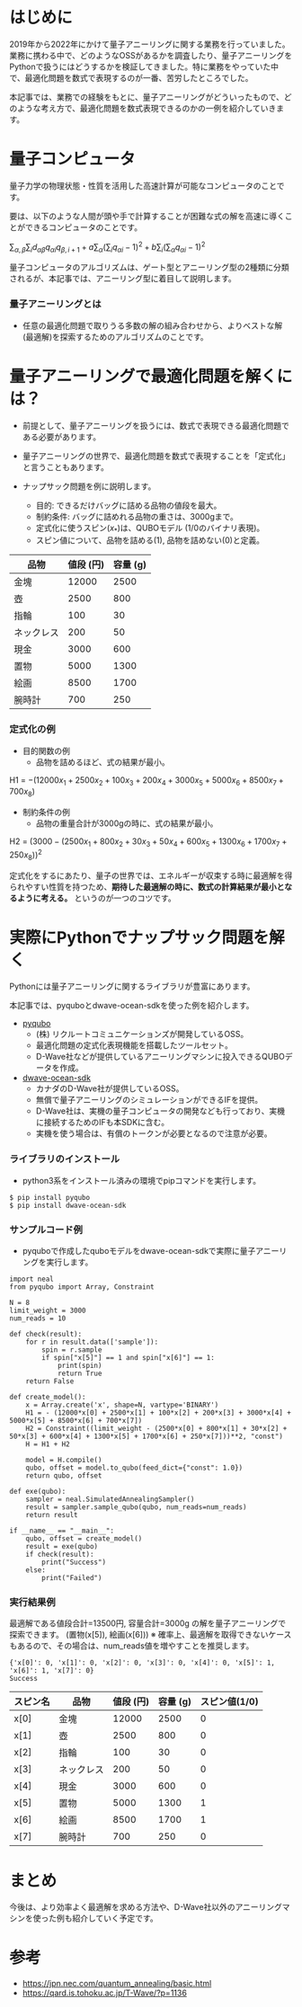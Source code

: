
# はじめに
2019年から2022年にかけて量子アニーリングに関する業務を行っていました。
業務に携わる中で、どのようなOSSがあるかを調査したり、量子アニーリングをPythonで扱うにはどうするかを検証してきました。特に業務をやっていた中で、最適化問題を数式で表現するのが一番、苦労したところでした。

本記事では、業務での経験をもとに、量子アニーリングがどういったもので、どのような考え方で、最適化問題を数式表現できるのかの一例を紹介していきます。


# 量子コンピュータ
量子力学の物理状態・性質を活用した高速計算が可能なコンピュータのことです。


要は、以下のような人間が頭や手で計算することが困難な式の解を高速に導くことができるコンピュータのことです。

$\sum_{α, β}\sum_{i}d_{αβ}q_{αi}q_{β, i+1} + a\sum_{α}(\sum_{i}q_{αi} - 1)^2 + b\sum_{i}(\sum_{α}q_{αi} - 1)^2$

量子コンピュータのアルゴリズムは、ゲート型とアニーリング型の2種類に分類されるが、本記事では、アニーリング型に着目して説明します。

### 量子アニーリングとは
* 任意の最適化問題で取りうる多数の解の組み合わせから、よりベストな解(最適解)を探索するためのアルゴリズムのことです。

# 量子アニーリングで最適化問題を解くには？
* 前提として、量子アニーリングを扱うには、数式で表現できる最適化問題である必要があります。
* 量子アニーリングの世界で、最適化問題を数式で表現することを「定式化」と言うこともあります。
  
* ナップサック問題を例に説明します。
    * 目的: できるだけバッグに詰める品物の値段を最大。  
    * 制約条件: バッグに詰めれる品物の重さは、3000gまで。  
    * 定式化に使うスピン($x_{*}$)は、QUBOモデル (1/0のバイナリ表現)。
    * スピン値について、品物を詰める(1), 品物を詰めない(0)と定義。


|  品物  |  値段 (円)  |  容量 (g)  |
| ---- | ---- | ---- |
|  金塊  |  12000  |  2500  |
|  壺  |  2500  |  800  |
|  指輪  |  100  |  30  |
|  ネックレス  |  200  |  50  |
|  現金  |  3000  |  600  |
|  置物  |  5000  |  1300  |
|  絵画  |  8500  |  1700  |
|  腕時計  |  700  |  250  |

### 定式化の例
* 目的関数の例  
  * 品物を詰めるほど、式の結果が最小。
  
H1 = $-(12000x_{1} + 2500x_{2} + 100x_{3} + 200x_{4} + 3000x_{5} + 5000x_{6} + 8500x_{7} + 700x_{8})$  


* 制約条件の例
  *  品物の重量合計が3000gの時に、式の結果が最小。
  
H2 = $(3000 - (2500x_{1} + 800x_{2} + 30x_{3} + 50x_{4} + 600x_{5} + 1300x_{6} + 1700x_{7} + 250x_{8}))^2$

定式化をするにあたり、量子の世界では、エネルギーが収束する時に最適解を得られやすい性質を持つため、**期待した最適解の時に、数式の計算結果が最小となるように考える。** というのが一つのコツです。


# 実際にPythonでナップサック問題を解く
Pythonには量子アニーリングに関するライブラリが豊富にあります。

本記事では、pyquboとdwave-ocean-sdkを使った例を紹介します。

* [pyqubo](https://github.com/recruit-communications/pyqubo)
  * (株) リクルートコミュニケーションズが開発しているOSS。
  * 最適化問題の定式化表現機能を搭載したツールセット。
  * D-Wave社などが提供しているアニーリングマシンに投入できるQUBOデータを作成。
* [dwave-ocean-sdk](https://github.com/dwavesystems/dwave-ocean-sdk)
  * カナダのD-Wave社が提供しているOSS。
  * 無償で量子アニーリングのシミュレーションができるIFを提供。
  * D-Wave社は、実機の量子コンピュータの開発なども行っており、実機に接続するためのIFも本SDKに含む。
  * 実機を使う場合は、有償のトークンが必要となるので注意が必要。


### ライブラリのインストール
* python3系をインストール済みの環境でpipコマンドを実行します。
```
$ pip install pyqubo
$ pip install dwave-ocean-sdk
```

### サンプルコード例
* pyquboで作成したquboモデルをdwave-ocean-sdkで実際に量子アニーリングを実行します。
```
import neal
from pyqubo import Array, Constraint

N = 8
limit_weight = 3000
num_reads = 10

def check(result):
    for r in result.data(['sample']):
        spin = r.sample
        if spin["x[5]"] == 1 and spin["x[6]"] == 1:
            print(spin)
            return True
    return False

def create_model():
    x = Array.create('x', shape=N, vartype='BINARY')
    H1 = - (12000*x[0] + 2500*x[1] + 100*x[2] + 200*x[3] + 3000*x[4] + 5000*x[5] + 8500*x[6] + 700*x[7])
    H2 = Constraint((limit_weight - (2500*x[0] + 800*x[1] + 30*x[2] + 50*x[3] + 600*x[4] + 1300*x[5] + 1700*x[6] + 250*x[7]))**2, "const")
    H = H1 + H2

    model = H.compile()
    qubo, offset = model.to_qubo(feed_dict={"const": 1.0})
    return qubo, offset

def exe(qubo):
    sampler = neal.SimulatedAnnealingSampler()
    result = sampler.sample_qubo(qubo, num_reads=num_reads)
    return result

if __name__ == "__main__":
    qubo, offset = create_model()
    result = exe(qubo)
    if check(result):
        print("Success")
    else:
        print("Failed")

```

### 実行結果例  
最適解である値段合計=13500円, 容量合計=3000g の解を量子アニーリングで
探索できます。 (置物(x[5]), 絵画(x[6]))
※ 確率上、最適解を取得できないケースもあるので、その場合は、num_reads値を増やすことを推奨します。

```
{'x[0]': 0, 'x[1]': 0, 'x[2]': 0, 'x[3]': 0, 'x[4]': 0, 'x[5]': 1, 'x[6]': 1, 'x[7]': 0}
Success

```

|  スピン名  |  品物  |  値段 (円)  |  容量 (g)  |  スピン値(1/0) |
| ---- | ---- | ---- | ---- | ---- |
|  x[0] |  金塊  |  12000  |  2500  |  0  |
|  x[1] |  壺  |  2500  |  800  | 0  |
|  x[2] |  指輪  |  100  |  30  | 0  |
|  x[3] |  ネックレス  |  200  |  50  | 0  |
|  x[4] |  現金  |  3000  |  600  | 0  |
|  x[5] |  置物  |  5000  |  1300  | 1  |
|  x[6] |  絵画  |  8500  |  1700  | 1  |
|  x[7] |  腕時計  |  700  |  250  | 0  |

# まとめ
今後は、より効率よく最適解を求める方法や、D-Wave社以外のアニーリングマシンを使った例も紹介していく予定です。

# 参考
* https://jpn.nec.com/quantum_annealing/basic.html
* https://qard.is.tohoku.ac.jp/T-Wave/?p=1136
